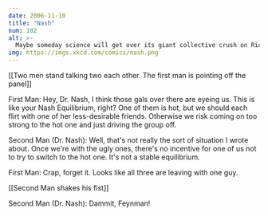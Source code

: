 ```yaml
---
date: 2006-11-10
title: "Nash"
num: 182
alt: >-
  Maybe someday science will get over its giant collective crush on Richard Feynman.  But I doubt it!
img: https://imgs.xkcd.com/comics/nash.png
---
```

[[Two men stand talking two each other.  The first man is pointing off the panel]]

First Man: Hey, Dr. Nash, I think those gals over there are eyeing us.  This is like your Nash Equilibrium, right?  One of them is hot, but we should each flirt with one of her less-desirable friends.  Otherwise we risk coming on too strong to the hot one and just driving the group off.

Second Man (Dr. Nash): Well, that's not really the sort of situation I wrote about.  Once we're with the ugly ones, there's no incentive for one of us not to try to switch to the hot one.  It's not a stable equilibrium.

First Man: Crap, forget it.  Looks like all three are leaving with one guy.

[[Second Man shakes his fist]]

Second Man (Dr. Nash): Dammit, Feynman!

